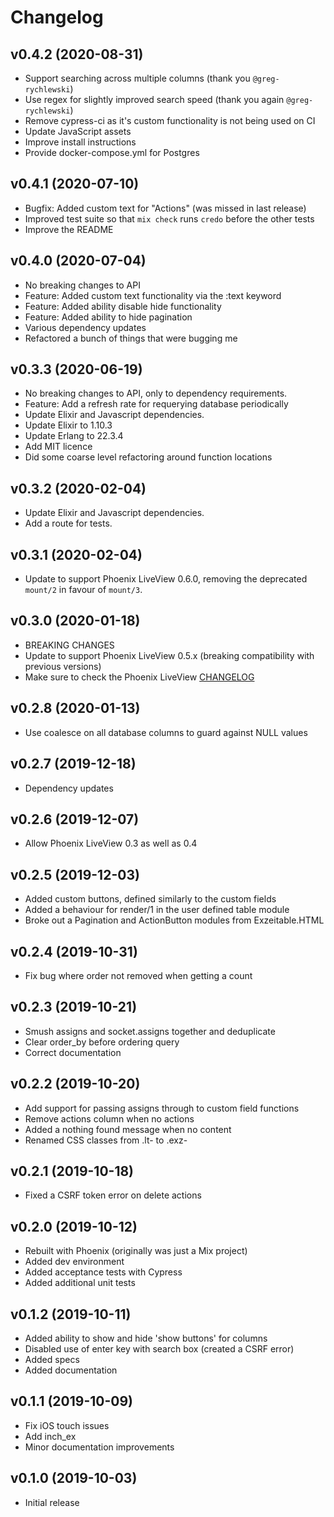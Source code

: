 # Changelog

## v0.4.2 (2020-08-31)

* Support searching across multiple columns (thank you `@greg-rychlewski`)
* Use regex for slightly improved search speed (thank you again `@greg-rychlewski`)
* Remove cypress-ci as it's custom functionality is not being used on CI
* Update JavaScript assets
* Improve install instructions
* Provide docker-compose.yml for Postgres

## v0.4.1 (2020-07-10)

* Bugfix: Added custom text for "Actions" (was missed in last release)
* Improved test suite so that `mix check` runs `credo` before the other tests
* Improve the README
  
## v0.4.0 (2020-07-04)

* No breaking changes to API
* Feature: Added custom text functionality via the :text keyword
* Feature: Added ability disable hide functionality
* Feature: Added ability to hide pagination
* Various dependency updates
* Refactored a bunch of things that were bugging me

## v0.3.3 (2020-06-19)

* No breaking changes to API, only to dependency requirements.
* Feature: Add a refresh rate for requerying database periodically
* Update Elixir and Javascript dependencies.
* Update Elixir to 1.10.3
* Update Erlang to 22.3.4
* Add MIT licence
* Did some coarse level refactoring around function locations

## v0.3.2 (2020-02-04)

* Update Elixir and Javascript dependencies.
* Add a route for tests.

## v0.3.1 (2020-02-04)

* Update to support Phoenix LiveView 0.6.0, removing the deprecated `mount/2` in favour of `mount/3`.

## v0.3.0 (2020-01-18)

* BREAKING CHANGES
* Update to support Phoenix LiveView 0.5.x (breaking compatibility with previous versions)
* Make sure to check the Phoenix LiveView [CHANGELOG](https://github.com/phoenixframework/phoenix_live_view/blob/master/CHANGELOG.md)
  
## v0.2.8 (2020-01-13)

* Use coalesce on all database columns to guard against NULL values

## v0.2.7 (2019-12-18)

* Dependency updates

## v0.2.6 (2019-12-07)

* Allow Phoenix LiveView 0.3 as well as 0.4

## v0.2.5 (2019-12-03)

* Added custom buttons, defined similarly to the custom fields
* Added a behaviour for render/1 in the user defined table module
* Broke out a Pagination and ActionButton modules from Exzeitable.HTML

## v0.2.4 (2019-10-31)

* Fix bug where order not removed when getting a count

## v0.2.3 (2019-10-21)

* Smush assigns and socket.assigns together and deduplicate
* Clear order_by before ordering query
* Correct documentation

## v0.2.2 (2019-10-20)

* Add support for passing assigns through to custom field functions
* Remove actions column when no actions
* Added a nothing found message when no content
* Renamed CSS classes from .lt- to .exz-

## v0.2.1 (2019-10-18)

* Fixed a CSRF token error on delete actions

## v0.2.0 (2019-10-12)

* Rebuilt with Phoenix (originally was just a Mix project)
* Added dev environment
* Added acceptance tests with Cypress
* Added additional unit tests

## v0.1.2 (2019-10-11)

* Added ability to show and hide 'show buttons' for columns
* Disabled use of enter key with search box (created a CSRF error)
* Added specs
* Added documentation

## v0.1.1 (2019-10-09)

* Fix iOS touch issues
* Add inch_ex
* Minor documentation improvements


## v0.1.0 (2019-10-03)

* Initial release
